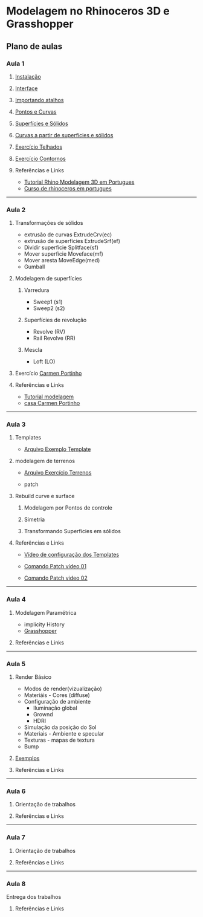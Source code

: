 # Modelagem no Rhinoceros 3D e Grasshopper

## Plano de aulas

### Aula 1

1. [Instalação](./rhino_Aulas/rh_install/install_rhino.md)

1. [Interface](./rhino_Aulas/rh_interface/rh_interface.md)

1. [Importando atalhos](./atalhosRhino/atalhosRhino.md)

1. [Pontos e Curvas](./rhino_Aulas/rh_curvas/rh_curvas.md)

1. [Superfícies e Sólidos](./rhino_Aulas/rh_Srf_brep/rh_srf_brep.md)

1. [Curvas a partir de superfícies e sólidos](./rhino_Aulas/curves_from_objects/curves_from_objects.md)

1. [Exercício Telhados](./rhino_Aulas/telhados/telhados.md)

1. [Exercício Contornos](./rhino_Aulas/contornos/contornos.md)

1. Referências e Links

    * [Tutorial Rhino Modelagem 3D em Portugues](https://www.youtube.com/watch?v=Tg36g5gJk-g&t=4s)
    * [Curso de rhinoceros em portugues](https://www.youtube.com/watch?v=7_maL5Sn8DU&list=PL2TS2Y8f7dOpxSQGn24FS5B5OMOyHphX4)

___

### Aula 2

1. Transformações de sólidos

    * extrusão de curvas ExtrudeCrv(ec)
    * extrusão de superfícies ExtrudeSrf(ef)
    * Dividir superfície Splitface(sf)
    * Mover superfície Moveface(mf)
    * Mover aresta MoveEdge(med)
    * Gumball

1. Modelagem de superfícies

    1. Varredura

        * Sweep1 (s1)
        * Sweep2 (s2)

    1. Superfícies de revolução

        * Revolve (RV)
        * Rail Revolve (RR)

    1. Mescla

        * Loft (LO)

1. Exercício [Carmen Portinho](./rhino_Aulas/exercicio_casa_c_portinho/Casa_Carmen_Portinho_Reidy.zip)

1. Referências e Links
   
   * [Tutorial modelagem](https://www.youtube.com/watch?v=aqotuhPejiA&t=81s)
   * [casa Carmen Portinho](http://www.casasbrasileiras.arq.br/csaportinho.html)

___

### Aula 3

1. Templates

    * [Arquivo Exemplo Template](./TEMPLETE_INFO01.3dm)

1. modelagem de terrenos

    * [Arquivo Exercício Terrenos](./terreno_exemplos.zip)

    * patch

1. Rebuild curve e surface

    1. Modelagem por Pontos de controle

    1. Simetria

    1. Transformando Superfícies em sólidos

1. Referências e Links
    * [Vídeo de configuração dos Templates](http://tips.rhino3d.com/2014/02/templates-defaults-in-rhino.html)

    * [Comando Patch vídeo 01](https://www.youtube.com/watch?v=nrizjM3v3Kw)

    * [Comando Patch video 02](https://www.youtube.com/watch?v=A4fVlz5waRM)

___

### Aula 4

1. Modelagem Paramétrica

    * implicity History
    * [Grasshopper](./grasshopper_intro/gh_intro.md)

1. Referências e Links

___

### Aula 5

1. Render Básico

    * Modos de render(vizualização)
    * Materiáis - Cores (diffuse)
    * Configuração de ambiente
        * Iluminação global
        * Grownd
        * HDRI
    * Simulação da posição do Sol
    * Materiais - Ambiente e specular
    * Texturas - mapas de textura
    * Bump

1. [Exemplos](./RhinoRender/Exemplo_Render.zip)

1. Referências e Links

___

### Aula 6

1. Orientação de trabalhos

1. Referências e Links

___

### Aula 7

1. Orientação de trabalhos

1. Referências e Links

___

### Aula 8

Entrega dos trabalhos

1. Referências e Links